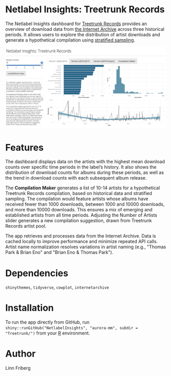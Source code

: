# Netlabel Insights: Treetrunk Records

The Netlabel Insights dashboard for [Treetrunk Records](https://archive.org/details/treetrunk) provides an overview of download data from [the Internet Archive](https://archive.org) across three historical periods. It allows users to explore the distribution of artist downloads and generate a hypothetical compilation using [stratified sampling](https://en.wikipedia.org/wiki/Stratified_sampling).

![](screenshot.png?raw=true)

# Features

The dashboard displays data on the artists with the highest mean download counts over specific time periods in the label’s history. It also shows the distribution of download counts for albums during these periods, as well as the trend in download counts with each subsequent album release.

The **Compilation Maker** generates a list of 10-14 artists for a hypothetical Treetrunk Records compilation, based on historical data and stratified sampling. The compilation would feature artists whose albums have received fewer than 1000 downloads, between 1000 and 10000 downloads, and more than 10000 downloads. This ensures a mix of emerging and established artists from all time periods. Adjusting the Number of Artists slider generates a new compilation suggestion, drawn from Treetrunk Records artist pool.

The app retrieves and processes data from the Internet Archive. Data is cached locally to improve performance and minimize repeated API calls. Artist name normalization resolves variations in artist naming (e.g., "Thomas Park & Brian Eno" and "Brian Eno & Thomas Park").

# Dependencies

`shinythemes`, `tidyverse`, `cowplot`, `internetarchive`

# Installation

To run the app directly from GitHub, run `shiny::runGitHub("NetlabelInsights", "aurora-mm", subdir = "Treetrunk/")` from your [R](https://www.r-project.org) environment.

# Author

Linn Friberg
